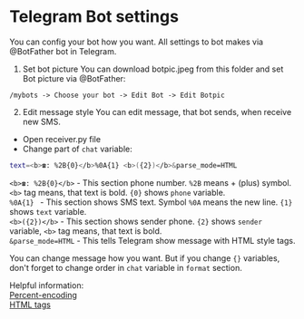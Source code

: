# Telegram Bot settings

You can config your bot how you want. All settings to bot makes via @BotFather bot in Telegram.

1. Set bot picture
You can download botpic.jpeg from this folder and set Bot picture via @BotFather:
```
/mybots -> Choose your bot -> Edit Bot -> Edit Botpic
```

2. Edit message style
You can edit message, that bot sends, when receive new SMS.

- Open receiver.py file
- Change part of `chat` variable:
```sh
text=<b>☎️: %2B{0}</b>%0A{1} <b>({2})</b>&parse_mode=HTML
```

`<b>☎️: %2B{0}</b>` - This section phone number. `%2B` means + (plus) symbol. `<b>` tag means, that text is bold. `{0}` shows `phone` variable.<br>
`%0A{1} ` - This section shows SMS text. Symbol `%0A` means the new line. `{1}` shows `text` variable.<br>
`<b>({2})</b>` - This section shows sender phone. `{2}` shows `sender` variable, `<b>` tag means, that text is bold.<br>
`&parse_mode=HTML` - This tells Telegram show message with HTML style tags.<br>

You can change message how you want. But if you change `{}` variables, don't forget to change order in `chat` variable in `format` section.

Helpful information:<br>
[Percent-encoding](https://en.wikipedia.org/wiki/Percent-encoding)<br>
[HTML tags](https://developer.mozilla.org/en-US/docs/Web/HTML/Element)<br>
